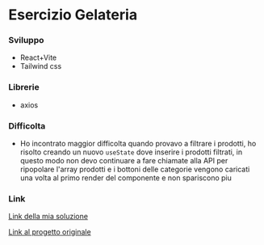 # Esercizio Gelateria

### Sviluppo

- React+Vite
- Tailwind css

### Librerie

- axios


### Difficolta

- Ho incontrato maggior difficolta quando provavo a filtrare i prodotti, ho risolto creando un nuovo `useState` dove inserire i prodotti filtrati, in questo modo non devo continuare a fare chiamate alla API per ripopolare l'array prodotti e i bottoni delle categorie vengono caricati una volta al primo render del componente e non spariscono piu


### Link

[Link della mia soluzione]()

[Link al progetto originale](https://gelateria-tutorial.netlify.app/) 


